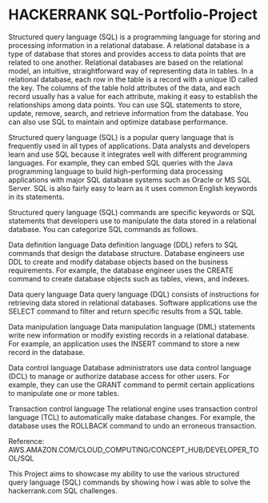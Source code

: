 # HACKERRANK SQL-Portfolio-Project
Structured query language (SQL) is a programming language for storing and processing information in a relational database. A relational database is a type of database that stores and provides access to data points that are related to one another. Relational databases are based on the relational model, an intuitive, straightforward way of representing data in tables. In a relational database, each row in the table is a record with a unique ID called the key. The columns of the table hold attributes of the data, and each record usually has a value for each attribute, making it easy to establish the relationships among data points. You can use SQL statements to store, update, remove, search, and retrieve information from the database. You can also use SQL to maintain and optimize database performance.

Structured query language (SQL) is a popular query language that is frequently used in all types of applications. Data analysts and developers learn and use SQL because it integrates well with different programming languages. For example, they can embed SQL queries with the Java programming language to build high-performing data processing applications with major SQL database systems such as Oracle or MS SQL Server. SQL is also fairly easy to learn as it uses common English keywords in its statements.

Structured query language (SQL) commands are specific keywords or SQL statements that developers use to manipulate the data stored in a relational database. You can categorize SQL commands as follows.

Data definition language Data definition language (DDL) refers to SQL commands that design the database structure. Database engineers use DDL to create and modify database objects based on the business requirements. For example, the database engineer uses the CREATE command to create database objects such as tables, views, and indexes.

Data query language Data query language (DQL) consists of instructions for retrieving data stored in relational databases. Software applications use the SELECT command to filter and return specific results from a SQL table.

Data manipulation language Data manipulation language (DML) statements write new information or modify existing records in a relational database. For example, an application uses the INSERT command to store a new record in the database.

Data control language Database administrators use data control language (DCL) to manage or authorize database access for other users. For example, they can use the GRANT command to permit certain applications to manipulate one or more tables.

Transaction control language The relational engine uses transaction control language (TCL) to automatically make database changes. For example, the database uses the ROLLBACK command to undo an erroneous transaction.

Reference: AWS.AMAZON.COM/CLOUD_COMPUTING/CONCEPT_HUB/DEVELOPER_TOOL/SQL

This Project aims to showcase my ability to use the various structured query language (SQL) commands by showing how i was able to solve the hackerrank.com SQL challenges.
